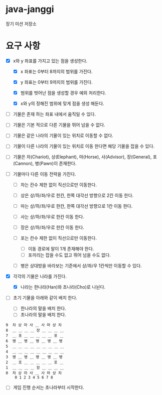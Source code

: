 # java-janggi

장기 미션 저장소

# 요구 사항

- [x] x와 y 좌표를 가지고 있는 점을 생성한다.
  - [x] x 좌표는 0부터 8까지의 범위를 가진다. 
  - [x] y 좌표는 0부터 9까지의 범위를 가진다.
  - [x] 범위를 벗어난 점을 생성할 경우 예외 처리한다.
  - [x] x와 y의 정해진 범위에 맞게 점을 생성 해둔다. 


- [ ] 기물은 존재 하는 좌표 내에서 움직일 수 있다.
- [ ] 기물은 기본 적으로 다른 기물을 뛰어 넘을 수 없다.
- [ ] 기물은 같은 나라의 기물이 있는 위치로 이동할 수 없다.
- [ ] 기물이 다른 나라의 기물이 있는 위치로 이동 한다면 해당 기물을 잡을 수 있다.


- [ ] 기물은 차(Chariot), 상(Elephant), 마(Horse), 사(Advisor), 장(General), 포(Cannon), 병(Pawn)이 존재한다.
- [ ] 기물마다 다른 이동 전략을 가진다.
  - [ ] 차는 칸수 제한 없이 직선으로만 이동한다.
  - [ ] 상은 상/하/좌/우로 한칸, 한쪽 대각선 방향으로 2칸 이동 한다.
  - [ ] 마는 상/하/좌/우로 한칸, 한쪽 대각선 방향으로 1칸 이동 한다.
  - [ ] 사는 상/하/좌/우로 한칸 이동 한다.
  - [ ] 장은 상/하/좌/우로 한칸 이동 한다.
  - [ ] 포는 칸수 제한 없이 직선으로만 이동한다. 
    - [ ] 이동 경로에 말이 1개 존재해야 한다.
    - [ ] 포끼리는 잡을 수도 없고 뛰어 넘을 수도 없다.
  - [ ] 병은 상대방을 바라보는 기준에서 상/좌/우 1칸씩만 이동할 수 있다.


- [x] 각각의 기물은 나라를 가진다.
  - [x] 나라는 한나라(Han)와 초나라(Cho)로 나뉜다.


- [ ] 초기 기물을 아래와 같이 배치 한다.
  - [ ] 한나라의 말을 배치 한다.
  - [ ] 초나라의 말을 배치 한다.
```배치 예시
9  차 상 마 사 ＿ 사 마 상 차
8  ＿ ＿ ＿ ＿ 장 ＿ ＿ ＿ ＿
7  ＿ 포 ＿ ＿ ＿ ＿ ＿ 포 ＿
6  병 ＿ 병 ＿ 병 ＿ 병 ＿ 병
5  ＿ ＿ ＿ ＿ ＿ ＿ ＿ ＿ ＿
4  ＿ ＿ ＿ ＿ ＿ ＿ ＿ ＿ ＿
3  병 ＿ 병 ＿ 병 ＿ 병 ＿ 병
2  ＿ 포 ＿ ＿ ＿ ＿ ＿ 포 ＿
1  ＿ ＿ ＿ ＿ 장 ＿ ＿ ＿ ＿
0  차 상 마 사 ＿ 사 마 상 차
    0 1 2 3 4 5 6 7 8
```

- [ ] 게임 진행 순서는 초나라부터 시작한다.
